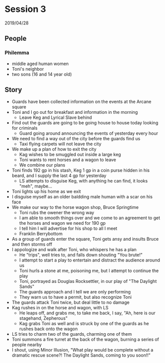 # Session 3

2019/04/28

## People

### Philemma

- middle aged human women
- Toni's neighbor
- two sons (16 and 14 year old)


## Story

- Guards have been collected information on the events at the Arcane square
- Toni and I go out for breakfast and information in the morning
    - Leave Keg and Lyrical Slave behind
- Find out the guards are going to be going house to house today looking for criminals
    - Guard going around announcing the events of yesterday every hour
- We need to find a way out of the city before the guards find us
    - Taxi flying carpets will not leave the city
- We make up a plan of how to exit the city
    - Kag wishes to be smuggled out inside a large keg
    - Toni wants to rent horses and a wagon to leave
    - We combine our plans
- Toni finds 192 gp in his stash, Keg 1 gp in a coin purse hidden in his beard, and I supply the last 4 gp for yesterday
    - LS attempts to disguise Keg, with anything he can find, it looks "meh", maybe...
- Toni lights up his home as we exit
- I disguise myself as an older baldding male human with a scar on his face
- We make our way to the horse wagon shop, Bruce Springtime
    - Toni rubs the owener the wrong way
    - I am able to smooth things over and we come to an agreement to get the horses and wagon we need for 190 gp
    - I tell him I will advertise for his shop to all I meet
    - Franklin Berrybottom
- As a group of guards enter the square, Toni gets ansy and insults Bruce and then storms off
- I appologize and walk after Toni, who whispers he has a plan
    - He "trips", well tries to, and falls down shouting "You brute!"
    - I attempt to start a play to entertain and distract the audience around us
    - Toni hurls a stone at me, poisoning me, but I attempt to continue the play
    - Toni, portrayed as Douglas Rocksettler, in our play of "The Daylight Sands"
    - The guards approach and I tell we are only performing
    - They warn us to have a permit, but also recognize Toni
- The guards attack Toni twice, but deal little to no damage
- Kag rushes in on the horse and wagon, with LS
    - He leaps off, and grabs me, to take me back, I say, "Ah, here is our stagehand, Zepherous"
    - Kag grabs Toni as well and is struck by one of the guards as he rushes back onto the wagon
- LS tries to charm two of the guards, charming one of them
- Toni summons a fire turret at the back of the wagon, burning a series of people nearby
- I shout, using Minor Illusion, "What play would be complete without a dramatic rescue scene?! The Daylight Sands, coming to you soon!!"

